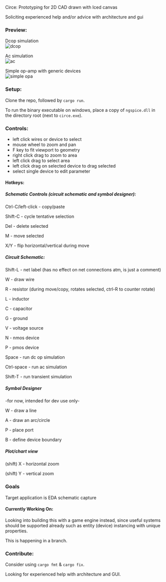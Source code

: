 Circe: Prototyping for 2D CAD drawn with Iced canvas

Soliciting experienced help and/or advice with architecture and gui

### Preview:
Dcop simulation\
![dcop](https://github.com/ua-kxie/circe/assets/56177821/299fc8ec-ba04-4618-b9f5-94dac25142cb)

Ac simulation\
![ac](https://github.com/ua-kxie/circe/assets/56177821/2488e5b8-d226-4820-91ae-603ab274efda)

Simple op-amp with generic devices\
![simple opa](https://github.com/ua-kxie/circe/assets/56177821/c196f999-93ed-4a55-af42-5cdd73d2c706)

### Setup:
Clone the repo, followed by `cargo run`.

To run the binary executable on windows, place a copy of `ngspice.dll` in the directory root (next to `circe.exe`).

### Controls: 
* left click wires or device to select  
* mouse wheel to zoom and pan  
* F key to fit viewport to geometry
* right click drag to zoom to area  
* left click drag to select area
* left click drag on selected device to drag selected
* select single device to edit parameter
  
#### Hotkeys:

##### Schematic Controls (circuit schematic and symbol designer):

Ctrl-C/left-click - copy/paste

Shift-C - cycle tentative selection

Del - delete selected

M - move selected

X/Y - flip horizontal/vertical during move
##### Circuit Schematic:

Shift-L - net label (has no effect on net connections atm, is just a comment)

W - draw wire

R - resistor (during move/copy, rotates selected, ctrl-R to counter rotate)

L - inductor

C - capacitor

G - ground

V - voltage source

N - nmos device

P - pmos device

Space - run dc op simulation

Ctrl-space - run ac simulation

Shift-T - run transient simulation

##### Symbol Designer
-for now, intended for dev use only-

W - draw a line

A - draw an arc/circle

P - place port

B - define device boundary

##### Plot/chart view
(shift) X - horizontal zoom

(shift) Y - vertical zoom 

### Goals
Target application is EDA schematic capture

#### Currently Working On:
Looking into building this with a game engine instead, since useful systems should be supported already such as entity (device) instancing with unique properties.

This is happening in a branch.

### Contribute:
Consider using `cargo fmt` & `cargo fix`.

Looking for experienced help with architecture and GUI.
